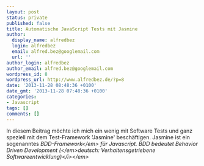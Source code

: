 ```yaml
---
layout: post
status: private
published: false
title: Automatische JavaScript Tests mit Jasmine
author:
  display_name: alfredbez
  login: alfredbez
  email: alfred.bez@googlemail.com
  url: ''
author_login: alfredbez
author_email: alfred.bez@googlemail.com
wordpress_id: 8
wordpress_url: http://www.alfredbez.de/?p=8
date: '2013-11-28 08:48:36 +0100'
date_gmt: '2013-11-28 07:48:36 +0100'
categories:
- Javascript
tags: []
comments: []
---
```

<p>In diesem Beitrag m&ouml;chte ich mich ein wenig mit Software Tests und ganz speziell mit dem Test-Framework 'Jasmine' besch&auml;ftigen. Jasmine ist ein sogenanntes <em>BDD-Framework<&#47;em> f&uuml;r Javascript. BDD bedeutet&nbsp;<em>Behavior Driven Development (<&#47;em>deutsch:<em>&nbsp;<i>Verhaltensgetriebene Softwareentwicklung)<&#47;i><&#47;em></p>
